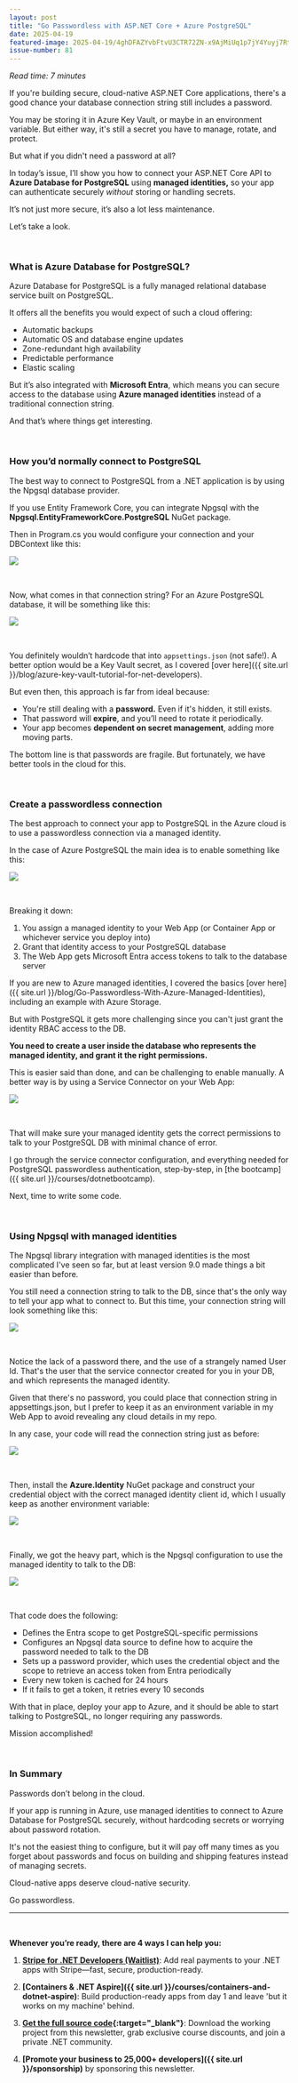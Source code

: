 ```yaml
---
layout: post
title: "Go Passwordless with ASP.NET Core + Azure PostgreSQL"
date: 2025-04-19
featured-image: 2025-04-19/4ghDFAZYvbFtvU3CTR72ZN-x9AjMiUq1p7jY4Yuyj7RtP.jpeg
issue-number: 81
---
```


*Read time: 7 minutes*
​

If you're building secure, cloud-native ASP.NET Core applications, there's a good chance your database connection string still includes a password.

You may be storing it in Azure Key Vault, or maybe in an environment variable. But either way, it's still a secret you have to manage, rotate, and protect.

But what if you didn't need a password at all?

In today’s issue, I’ll show you how to connect your ASP.NET Core API to **Azure Database for PostgreSQL** using **managed identities,** so your app can authenticate securely *without* storing or handling secrets.

It’s not just more secure, it’s also a lot less maintenance.

Let’s take a look.

​

### **What is Azure Database for PostgreSQL?**
Azure Database for PostgreSQL is a fully managed relational database service built on PostgreSQL.

It offers all the benefits you would expect of such a cloud offering: 

*   <span>Automatic backups</span>
*   <span>Automatic OS and database engine updates </span>
*   <span>Zone-redundant high availability</span>
*   <span>Predictable performance</span>
*   <span>Elastic scaling</span>

But it’s also integrated with **Microsoft Entra**, which means you can secure access to the database using **Azure managed identities** instead of a traditional connection string.

And that’s where things get interesting.

​

### **How you’d normally connect to PostgreSQL**
The best way to connect to PostgreSQL from a .NET application is by using the Npgsql database provider. 

If you use Entity Framework Core, you can integrate Npgsql with the **Npgsql.EntityFrameworkCore.PostgreSQL** NuGet package.

Then in Program.cs you would configure your connection and your DBContext like this:


![](/assets/images/2025-04-19/4ghDFAZYvbFtvU3CTR72ZN-kLuCsXSiVuQmEgMpqWsP8S.jpeg)

​

Now, what comes in that connection string? For an Azure PostgreSQL database, it will be something like this:


![](/assets/images/2025-04-19/4ghDFAZYvbFtvU3CTR72ZN-fns9p6xyTDsADnjfghngi9.jpeg)

​

You definitely wouldn’t hardcode that into `appsettings.json` (not safe!). A better option would be a Key Vault secret, as I covered [over here]({{ site.url }}/blog/azure-key-vault-tutorial-for-net-developers).

But even then, this approach is far from ideal because:

*   <span>You're still dealing with a **password.** Even if it's hidden, it still exists.</span>
*   <span>That password will **expire**, and you’ll need to rotate it periodically.</span>
*   <span>Your app becomes **dependent on secret management**, adding more moving parts.</span>

The bottom line is that passwords are fragile. But fortunately, we have better tools in the cloud for this.

​

### **Create a passwordless connection**
The best approach to connect your app to PostgreSQL in the Azure cloud is to use a passwordless connection via a managed identity.

In the case of Azure PostgreSQL the main idea is to enable something like this:


![](/assets/images/2025-04-19/4ghDFAZYvbFtvU3CTR72ZN-x9AjMiUq1p7jY4Yuyj7RtP.jpeg)

​

Breaking it down:

1.  <span>You assign a managed identity to your Web App (or Container App or whichever service you deploy into) </span>
2.  <span>Grant that identity access to your PostgreSQL database</span>
3.  <span>The Web App gets Microsoft Entra access tokens to talk to the database server</span>

If you are new to Azure managed identities, I covered the basics [over here]({{ site.url }}/blog/Go-Passwordless-With-Azure-Managed-Identities), including an example with Azure Storage. 

But with PostgreSQL it gets more challenging since you can't just grant the identity RBAC access to the DB. 

**You need to create a user inside the database who represents the managed identity, and grant it the right permissions.**

This is easier said than done, and can be challenging to enable manually. A better way is by using a Service Connector on your Web App:


![](/assets/images/2025-04-19/4ghDFAZYvbFtvU3CTR72ZN-pDnnZUd7TZPEvsWbFxd4Zr.jpeg)

​

That will make sure your managed identity gets the correct permissions to talk to your PostgreSQL DB with minimal chance of error.

I go through the service connector configuration, and everything needed for PostgreSQL passwordless authentication, step-by-step, in [the bootcamp]({{ site.url }}/courses/dotnetbootcamp).

Next, time to write some code.

​

### **Using Npgsql with managed identities**
The Npgsql library integration with managed identities is the most complicated I've seen so far, but at least version 9.0 made things a bit easier than before.

You still need a connection string to talk to the DB, since that's the only way to tell your app what to connect to. But this time, your connection string will look something like this:


![](/assets/images/2025-04-19/4ghDFAZYvbFtvU3CTR72ZN-fCmrs3AHBftxV84B5L7aN6.jpeg)

​

Notice the lack of a password there, and the use of a strangely named User Id. That's the user that the service connector created for you in your DB, and which represents the managed identity.

Given that there's no password, you could place that connection string in appsettings.json, but I prefer to keep it as an environment variable in my Web App to avoid revealing any cloud details in my repo.

In any case, your code will read the connection string just as before:


![](/assets/images/2025-04-19/4ghDFAZYvbFtvU3CTR72ZN-qeapzAtZ9JrrYLjxucyipj.jpeg)

​

Then, install the **Azure.Identity** NuGet package and construct your credential object with the correct managed identity client id, which I usually keep as another environment variable:


![](/assets/images/2025-04-19/4ghDFAZYvbFtvU3CTR72ZN-gbkrDSjMdH1G5QP9PB1wAR.jpeg)

​

Finally, we got the heavy part, which is the Npgsql configuration to use the managed identity to talk to the DB:


![](/assets/images/2025-04-19/4ghDFAZYvbFtvU3CTR72ZN-6kAGBuvNKRvWgB3wXCvRJv.jpeg)

​

That code does the following:

*   <span>Defines the Entra scope to get PostgreSQL-specific permissions</span>
*   <span>Configures an Npgsql data source to define how to acquire the password needed to talk to the DB</span>
*   <span>Sets up a password provider, which uses the credential object and the scope to retrieve an access token from Entra periodically</span>
*   <span>Every new token is cached for 24 hours</span>
*   <span>If it fails to get a token, it retries every 10 seconds</span>

With that in place, deploy your app to Azure, and it should be able to start talking to PostgreSQL, no longer requiring any passwords.

Mission accomplished!

​

### **In Summary**
Passwords don’t belong in the cloud.

If your app is running in Azure, use managed identities to connect to Azure Database for PostgreSQL securely, without hardcoding secrets or worrying about password rotation.

It's not the easiest thing to configure, but it will pay off many times as you forget about passwords and focus on building and shipping features instead of managing secrets. 

Cloud-native apps deserve cloud-native security.

Go passwordless.

---

<br/>

**Whenever you’re ready, there are 4 ways I can help you:**

1. **[​Stripe for .NET Developers (Waitlist)​](https://go.dotnetacademy.io/stripe-waitlist)**: Add real payments to your .NET apps with Stripe—fast, secure, production-ready.

2. **[Containers & .NET Aspire]({{ site.url }}/courses/containers-and-dotnet-aspire)**: Build production-ready apps from day 1 and leave 'but it works on my machine' behind.

3. **​[​Get the full source code](https://www.patreon.com/juliocasal){:target="_blank"}**: Download the working project from this newsletter, grab exclusive course discounts, and join a private .NET community.

4. **[Promote your business to 25,000+ developers]({{ site.url }}/sponsorship)** by sponsoring this newsletter.